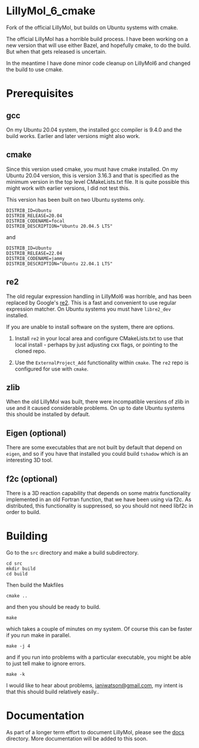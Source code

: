 # LillyMol_6_cmake
Fork of the official LillyMol, but builds on Ubuntu systems with cmake.

The official LillyMol has a horrible build process. I have been working on
a new version that will use either Bazel, and hopefully cmake, to do the build.
But when that gets released is uncertain.

In the meantime I have done minor code cleanup on LillyMol6 and changed the
build to use cmake.

# Prerequisites

## gcc
On my Ubuntu 20.04 system, the installed gcc compiler is 9.4.0 and
the build works. Earlier and later versions might also work.

## cmake
Since this version used cmake, you must have cmake installed. On my
Ubuntu 20.04 version, this is version 3.16.3 and that is specified
as the minimum version in the top level CMakeLists.txt file. It is
quite possible this might work with earlier versions, I did not 
test this.

This version has been built on two Ubuntu systems only.

```
DISTRIB_ID=Ubuntu
DISTRIB_RELEASE=20.04
DISTRIB_CODENAME=focal
DISTRIB_DESCRIPTION="Ubuntu 20.04.5 LTS"
```
and
```
DISTRIB_ID=Ubuntu
DISTRIB_RELEASE=22.04
DISTRIB_CODENAME=jammy
DISTRIB_DESCRIPTION="Ubuntu 22.04.1 LTS"
```

## re2
The old regular expression handling in LillyMol6 was horrible, and has been
replaced by Google's [re2](https://github.com/google/re2). This is a fast and
convenient to use regular expression matcher. On Ubuntu systems you must have
`libre2_dev` installed.

If you are unable to install software on the system, there are options.

1. Install `re2` in your local area and configure CMakeLists.txt to use
that local install - perhaps by just adjusting cxx flags, or pointing to
the cloned repo.

2. Use the `ExternalProject_Add` functionality within `cmake`. The `re2` repo
is configured for use with `cmake`.

## zlib
When the old LillyMol was built, there were incompatible versions of zlib in
use and it caused considerable problems. On up to date Ubuntu systems this
should be installed by default.

## Eigen (optional)
There are some executables that are not built by default that depend on
`eigen`, and so if you have that installed you could build `tshadow` which
is an interesting 3D tool.

## f2c (optional)
There is a 3D reaction capability that depends on some matrix functionality
implemented in an old Fortran function, that we have been using via f2c.
As distributed, this functionality is suppressed, so you should not need
libf2c in order to build.

# Building

Go to the `src` directory and make a build subdirectory.

```
cd src
mkdir build
cd build
```

Then build the Makfiles
```
cmake ..
```

and then you should be ready to build.

```
make
```

which takes a couple of minutes on my system. Of course this can be faster if
you run make in parallel.
```
make -j 4
```

and if you run into problems with a particular executable, you might be able
to just tell make to ignore errors.
```
make -k
```
I would like to hear about problems, ianiwatson@gmail.com, my intent is that
this should build relatively easily..

# Documentation
As part of a longer term effort to document LillyMol, please see the [docs](docs)
directory. More documentation will be added to this soon.
